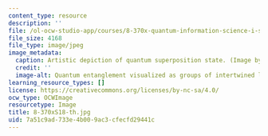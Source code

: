 ```yaml
---
content_type: resource
description: ''
file: /ol-ocw-studio-app/courses/8-370x-quantum-information-science-i-spring-2018/7a51c9ad733e4b009ac3cfecfd29441c_8-370xS18-th.jpg
file_size: 4168
file_type: image/jpeg
image_metadata:
  caption: Artistic depiction of quantum superposition state. (Image by Isaac Chuang.)
  credit: ''
  image-alt: Quantum entanglement visualized as groups of intertwined lines.
learning_resource_types: []
license: https://creativecommons.org/licenses/by-nc-sa/4.0/
ocw_type: OCWImage
resourcetype: Image
title: 8-370xS18-th.jpg
uid: 7a51c9ad-733e-4b00-9ac3-cfecfd29441c
---
```

